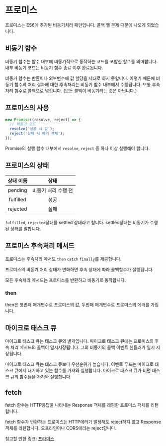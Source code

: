 # 프로미스

프로미스는 ES6에 추가된 비동기처리 패턴입니다. 콜백 헬 문제 때문에 나오게 되었습니다.

## 비동기 함수

비동기 함수는 함수 내부에 비동기적으로 동작하는 코드를 포함한 함수를 의미합니다. 내부 비동기 코드는 비동기 함수 종료 이후 완료됩니다.

비동기 함수는 반환이나 외부변수에 값 할당을 제대로 하지 못합니다. 이렇기 때문에 비동기 함수의 처리 결과에 대한 후속처리는 비동기 함수 내부에서 수행됩니다. 보통 후속 처리 함수로 콜백으로 넘깁니다. (모든 콜백이 비동기라는 것은 아닙니다.)

## 프로미스의 사용

```js
new Promise((resolve, reject) => {
  // 비동기 코드
  resolve('성공 시 값');
  reject('실패 시 에러 객체');
});
```

Promise의 실행 함수 내부에서 `resolve`, `reject` 중 하나 이상 실행해야 합니다.

## 프로미스의 상태

| 상태 이름 |        상태         |
| :-------: | :-----------------: |
|  pending  | 비동기 처리 수행 전 |
| fulfilled |        성공         |
| rejected  |        실패         |

`fulfilled`, `rejected`상태를 settled 상태라고 합니다. settled상태는 비동기가 수행된 상태를 말합니다.

## 프로미스 후속처리 메서드

프로미스는 후속처리 메서드 `then` `catch` `finally`를 제공합니다.

프로미스의 비동기 처리 상태가 변화하면 후속 상태에 따라 콜백함수가 실행됩니다.

모든 후속처리 메서드는 프로미스를 반환하고 비동기로 동작합니다.

### then

then은 첫번째 매개변수로 프로미스의 값, 두번째 매개변수로 프로미스의 에러를 가집니다.

## 마이크로 태스크 큐

마이크로 태스크 큐는 태스크 큐와 별개입니다. 마이크로 태스크 큐에는 프로미스의 후속 처리 메서드의 콜백이 일시저장됩니다. 그외 비동기의 콜백 이벤트 핸들러가 일시 저장됩니다.

마이크로 태스크 큐는 태스크 큐보다 우선순위가 높습니다. 이벤트 루프는 마이크로 태스크 큐에서 대기하고 있는 함수를 가져와 실행합니다. 마이크로 태스크 큐가 비면 태스크 큐의 함수들을 가져와 실행합니다.

## fetch

fetch 함수는 HTTP응답을 나타내는 Response 객체를 래핑한 프로미스 객체를 리턴합니다.

fetch 함수가 반환하는 프로미스는 HTTP에러가 발생해도 reject하지 않고 Response객체를 리턴합니다. 오프라인이나 CORS에러는 reject합니다.

참고할 만한 링크: [프라미스](https://ko.javascript.info/promise-basics) 
